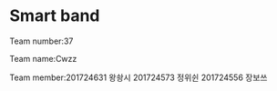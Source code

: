 Smart band
=
Team number:37

Team name:Cwzz

Team member:201724631 왕솽시 201724573 정위쉰 201724556 장보쓰

